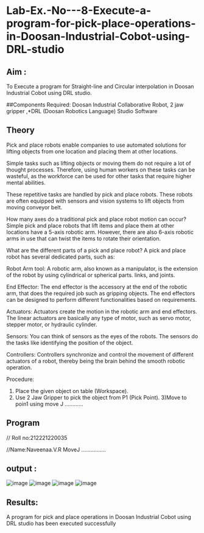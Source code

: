 # Lab-Ex.-No---8-Execute-a-program-for-pick-place-operations-in-Doosan-Industrial-Cobot-using-DRL-studio
## Aim :
To Execute a program for Straight-line and Circular interpolation in Doosan Industrial Cobot using DRL studio.

##Components Required: Doosan Industrial Collaborative Robot, 2 jaw gripper ,*DRL (Doosan Robotics Language) Studio Software


## Theory 
Pick and place robots enable companies to use automated solutions for lifting objects from one location and placing them at other locations.

Simple tasks such as lifting objects or moving them do not require a lot of thought processes. Therefore, using human workers on these tasks can be wasteful, as the workforce can be used for other tasks that require higher mental abilities.

These repetitive tasks are handled by pick and place robots. These robots are often equipped with sensors and vision systems to lift objects from moving conveyor belt.

How many axes do a traditional pick and place robot motion can occur?
Simple pick and place robots that lift items and place them at other locations have a 5-axis robotic arm. However, there are also 6-axis robotic arms in use that can twist the items to rotate their orientation.

What are the different parts of a pick and place robot?
A pick and place robot has several dedicated parts, such as:

Robot Arm tool: A robotic arm, also known as a manipulator, is the extension of the robot by using cylindrical or spherical parts. links, and joints.

End Effector: The end effector is the accessory at the end of the robotic arm, that does the required job such as gripping objects. The end effectors can be designed to perform different functionalities based on requirements.

Actuators: Actuators create the motion in the robotic arm and end effectors. The linear actuators are basically any type of motor, such as servo motor, stepper motor, or hydraulic cylinder.

Sensors: You can think of sensors as the eyes of the robots. The sensors do the tasks like identifying the position of the object.

Controllers: Controllers synchronize and control the movement of different actuators of a robot, thereby being the brain behind the smooth robotic operation.



Procedure:


1) Place the given object on table (Workspace).
2) Use 2 Jaw Gripper to pick the object from P1 (Pick Point). 
3)Move to poin1 using move J
............


## Program 
// Roll no:212221220035

//Name:Naveenaa.V.R
MoveJ ................

## output : 
![image](https://github.com/Naveenaa28/Lab-Ex.-No---8-Execute-a-program-for-pick-place-operations-in-Doosan-Industrial-Cobot-using-DRL-st/assets/131433133/aa571a18-92ff-4e09-8337-244b90f1d7f3)
![image](https://github.com/Naveenaa28/Lab-Ex.-No---8-Execute-a-program-for-pick-place-operations-in-Doosan-Industrial-Cobot-using-DRL-st/assets/131433133/6860270e-5906-4472-aa7b-ef29fa10263b)
![image](https://github.com/Naveenaa28/Lab-Ex.-No---8-Execute-a-program-for-pick-place-operations-in-Doosan-Industrial-Cobot-using-DRL-st/assets/131433133/4846b777-7943-4cea-8a8b-a77c6dcea73a)
![image](https://github.com/Naveenaa28/Lab-Ex.-No---8-Execute-a-program-for-pick-place-operations-in-Doosan-Industrial-Cobot-using-DRL-st/assets/131433133/9feeff74-aa2a-4dc4-94f0-6c0e001f11bb)
## Results: 
A program for pick and place operations in Doosan Industrial Cobot using DRL studio has been executed successfully





